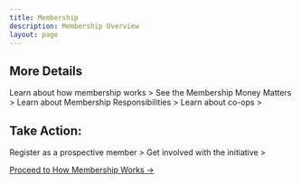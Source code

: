 ```yaml
---
title: Membership
description: Membership Overview
layout: page
---
```


## More Details

Learn about how membership works >
See the Membership Money Matters >
Learn about Membership Responsibilities >
Learn about co-ops >

## Take Action:

Register as a prospective member >
Get involved with the initiative >

<footer>
<div role="group">
  <a class="secondary" role="button" href="{{'membership/how-membership-works' | relative_url }}">Proceed to How Membership Works →</a>
</div>
</footer>
